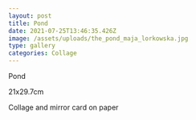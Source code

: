 ```yaml
---
layout: post
title: Pond
date: 2021-07-25T13:46:35.426Z
image: /assets/uploads/the_pond_maja_lorkowska.jpg
type: gallery
categories: Collage
---
```

Pond

21x29.7cm

Collage and mirror card on paper